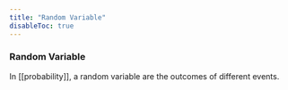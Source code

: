 ```yaml
---
title: "Random Variable"
disableToc: true
---
```

### Random Variable
In [[probability]], a random variable are the outcomes of different events.